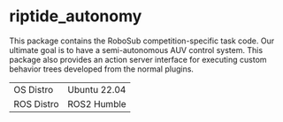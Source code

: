 # riptide_autonomy
This package contains the RoboSub competition-specific task code. Our ultimate goal is to have a semi-autonomous AUV control system. This package also provides an action server interface for executing custom behavior trees developed from the normal plugins.

|            |              |
|------------|--------------|
| OS Distro  | Ubuntu 22.04 |
| ROS Distro | ROS2 Humble  |

